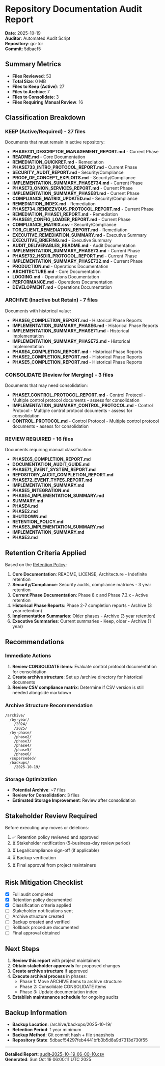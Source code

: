 # Repository Documentation Audit Report

**Date**: 2025-10-19  
**Auditor**: Automated Audit Script  
**Repository**: go-tor  
**Commit**: 5dbacf5

## Summary Metrics

- **Files Reviewed**: 53
- **Total Size**: 0 MB
- **Files to Keep (Active)**: 27
- **Files to Archive**: 7
- **Files to Consolidate**: 3
- **Files Requiring Manual Review**: 16

## Classification Breakdown

### KEEP (Active/Required) - 27 files
Documents that must remain in active repository:
- **PHASE731_DESCRIPTOR_MANAGEMENT_REPORT.md** - Current Phase
- **README.md** - Core Documentation
- **REMEDIATION_QUICKREF.md** - Remediation
- **PHASE733_INTRO_PROTOCOL_REPORT.md** - Current Phase
- **SECURITY_AUDIT_REPORT.md** - Security/Compliance
- **PROOF_OF_CONCEPT_EXPLOITS.md** - Security/Compliance
- **IMPLEMENTATION_SUMMARY_PHASE734.md** - Current Phase
- **PHASE73_ONION_SERVICES_REPORT.md** - Current Phase
- **IMPLEMENTATION_SUMMARY_PHASE81.md** - Current Phase
- **COMPLIANCE_MATRIX_UPDATED.md** - Security/Compliance
- **REMEDIATION_INDEX.md** - Remediation
- **PHASE734_RENDEZVOUS_PROTOCOL_REPORT.md** - Current Phase
- **REMEDIATION_PHASE1_REPORT.md** - Remediation
- **PHASE81_CONFIG_LOADER_REPORT.md** - Current Phase
- **COMPLIANCE_MATRIX.csv** - Security/Compliance
- **TOR_CLIENT_REMEDIATION_REPORT.md** - Remediation
- **EXECUTIVE_REMEDIATION_SUMMARY.md** - Executive Summary
- **EXECUTIVE_BRIEFING.md** - Executive Summary
- **AUDIT_DELIVERABLES_README.md** - Audit Documentation
- **IMPLEMENTATION_SUMMARY_PHASE73.md** - Current Phase
- **PHASE732_HSDIR_PROTOCOL_REPORT.md** - Current Phase
- **IMPLEMENTATION_SUMMARY_PHASE732.md** - Current Phase
- **PRODUCTION.md** - Operations Documentation
- **ARCHITECTURE.md** - Core Documentation
- **LOGGING.md** - Operations Documentation
- **PERFORMANCE.md** - Operations Documentation
- **DEVELOPMENT.md** - Operations Documentation

### ARCHIVE (Inactive but Retain) - 7 files
Documents with historical value:
- **PHASE6_COMPLETION_REPORT.md** - Historical Phase Reports
- **IMPLEMENTATION_SUMMARY_PHASE6.md** - Historical Phase Reports
- **IMPLEMENTATION_SUMMARY_PHASE71.md** - Historical Implementation
- **IMPLEMENTATION_SUMMARY_PHASE72.md** - Historical Implementation
- **PHASE4_COMPLETION_REPORT.md** - Historical Phase Reports
- **PHASE2_COMPLETION_REPORT.md** - Historical Phase Reports
- **PHASE5_COMPLETION_REPORT.md** - Historical Phase Reports

### CONSOLIDATE (Review for Merging) - 3 files
Documents that may need consolidation:
- **PHASE7_CONTROL_PROTOCOL_REPORT.md** - Control Protocol - Multiple control protocol documents - assess for consolidation
- **IMPLEMENTATION_SUMMARY_CONTROL_PROTOCOL.md** - Control Protocol - Multiple control protocol documents - assess for consolidation
- **CONTROL_PROTOCOL.md** - Control Protocol - Multiple control protocol documents - assess for consolidation

### REVIEW REQUIRED - 16 files
Documents requiring manual classification:
- **PHASE65_COMPLETION_REPORT.md**
- **DOCUMENTATION_AUDIT_GUIDE.md**
- **PHASE71_EVENT_SYSTEM_REPORT.md**
- **REPOSITORY_AUDIT_COMPLETION_REPORT.md**
- **PHASE72_EVENT_TYPES_REPORT.md**
- **IMPLEMENTATION_SUMMARY.md**
- **PHASE5_INTEGRATION.md**
- **PHASE4_IMPLEMENTATION_SUMMARY.md**
- **SUMMARY.md**
- **PHASE4.md**
- **PHASE2.md**
- **SHUTDOWN.md**
- **RETENTION_POLICY.md**
- **PHASE3_IMPLEMENTATION_SUMMARY.md**
- **IMPLEMENTATION_SUMMARY.md**
- **PHASE3.md**

## Retention Criteria Applied

Based on the [Retention Policy](../docs/RETENTION_POLICY.md):

1. **Core Documentation**: README, LICENSE, Architecture - Indefinite retention
2. **Security/Compliance**: Security audits, compliance matrices - 3 year retention
3. **Current Phase Documentation**: Phase 8.x and Phase 7.3.x - Active retention
4. **Historical Phase Reports**: Phase 2-7 completion reports - Archive (3 year retention)
5. **Implementation Summaries**: Older phases - Archive (3 year retention)
6. **Executive Summaries**: Current summaries - Keep, older - Archive (1 year)

## Recommendations

### Immediate Actions
1. **Review CONSOLIDATE items**: Evaluate control protocol documentation for consolidation
2. **Create archive structure**: Set up /archive directory for historical documents
3. **Review CSV compliance matrix**: Determine if CSV version is still needed alongside markdown

### Archive Structure Recommendation
```
/archive/
  /by-year/
    /2024/
    /2025/
  /by-phase/
    /phase2/
    /phase3/
    /phase4/
    /phase5/
    /phase6/
  /superseded/
  /backups/
    /2025-10-19/
```

### Storage Optimization
- **Potential Archive**: ~7 files
- **Review for Consolidation**: 3 files
- **Estimated Storage Improvement**: Review after consolidation

## Stakeholder Review Required

Before executing any moves or deletions:
1. ✅ Retention policy reviewed and approved
2. ⏳ Stakeholder notification (5-business-day review period)
3. ⏳ Legal/compliance sign-off (if applicable)
4. ⏳ Backup verification
5. ⏳ Final approval from project maintainers

## Risk Mitigation Checklist

- [x] Full audit completed
- [x] Retention policy documented
- [x] Classification criteria applied
- [ ] Stakeholder notifications sent
- [ ] Archive structure created
- [ ] Backup created and verified
- [ ] Rollback procedure documented
- [ ] Final approval obtained

## Next Steps

1. **Review this report** with project maintainers
2. **Obtain stakeholder approvals** for proposed changes
3. **Create archive structure** if approved
4. **Execute archival process** in phases:
   - Phase 1: Move ARCHIVE items to archive structure
   - Phase 2: Consolidate CONSOLIDATE items
   - Phase 3: Update documentation index
5. **Establish maintenance schedule** for ongoing audits

## Backup Information

- **Backup Location**: /archive/backups/2025-10-19/
- **Retention Period**: 1 year minimum
- **Backup Method**: Git commit hash + file snapshots
- **Repository State**: 5dbacf54297feb4441bfb3b5d8a9d7313d730f55

---

**Detailed Report**: [audit-2025-10-19_06-00-10.csv](./audit-2025-10-19_06-00-10.csv)  
**Generated**: Sun Oct 19 06:00:11 UTC 2025
